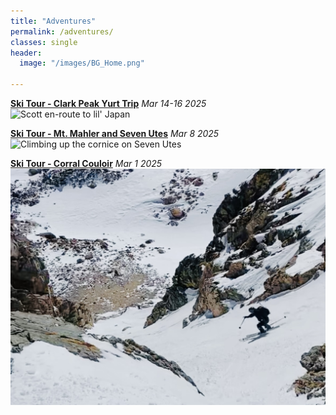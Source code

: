 ```yaml
---
title: "Adventures"
permalink: /adventures/
classes: single
header:
  image: "/images/BG_Home.png"

---
```

**[Ski Tour - Clark Peak Yurt Trip](/adventures/adventures_ski-tour-clark-peak-yurt-trip.md)** *Mar 14-16 2025*
![Scott en-route to lil' Japan](/images/adventures/ski-tour-clark-peak-yurt-trip/scott-en-route-to-lil-japan.jpeg "Scott en-route to lil' Japan")

**[Ski Tour - Mt. Mahler and Seven Utes](/adventures/adventures_ski-tour-mt-mahler-and-seven-utes.md)** *Mar 8 2025*
![Climbing up the cornice on Seven Utes](/images/adventures/ski-tour-mt-mahler-and-seven-utes/cornice-accent-to-seven-utes.png "Climbing up the Cornice on Seven Utes")


**[Ski Tour - Corral Couloir](/adventures/adventures_ski-tour-corral-couloir)** *Mar 1 2025*
![Chris skiing Corral Couloir](/images/adventures/ski-tour-corral-couloir/chris-skiing-corral-couloir.jpeg "Chris skiing Corral Couloir")
